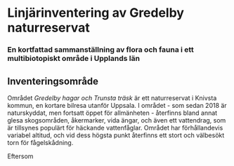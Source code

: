 # Linjärinventering av Gredelby naturreservat
### En kortfattad sammanställning av flora och fauna i ett multibiotopiskt område i Upplands län

## Inventeringsområde
Området *Gredelby hagar och Trunsta träsk* är ett naturreservat i Knivsta kommun, en kortare bilresa utanför Uppsala. I området - som sedan 2018 är naturskyddat, men fortsatt öppet för allmänheten - återfinns bland annat glesa skogsområden, åkermarker, vida ängar, och även ett vattendrag, som är tillsynes populärt för häckande vattenfåglar. Området har förhållandevis variabel altitud, och vid dess högsta punkt återfinns ett stort och välbesökt torn för fågelskådning.  

Eftersom 